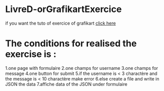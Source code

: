 ﻿# LivreD-orGrafikartExercice
 
 if you want the tuto of exercice of grafikart [click here](https://www.youtube.com/watch?v=aXt6zrAj3lk&list=PLjwdMgw5TTLVDv-ceONHM_C19dPW1MAMD&index=27) 
 
 The conditions for realised the exercise is :
 =============================================
 
 1.one page with formulaire
  2.one champs for username
  3.one champs for message
  4.one button for submit
  5.if the username is < 3 charactère and the message is < 10 charactère make error
  6.else create a file and write in JSON the data
 7.affiche data of the JSON under formulaire
